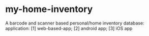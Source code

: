 # my-home-inventory
A barcode and scanner based personal/home inventory database: application: [1] web-based-app; [2] android app; [3] iOS app
